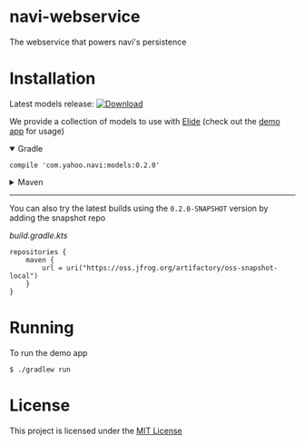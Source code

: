 # navi-webservice

The webservice that powers navi's persistence

# Installation

Latest models release: [ ![Download](https://api.bintray.com/packages/yahoo/maven/navi/images/download.svg) ](https://bintray.com/yahoo/maven/navi/_latestVersion)

We provide a collection of models to use with [Elide](https://github.com/yahoo/elide) (check out the [demo app](./app) for usage)

<details open=true><summary>Gradle</summary>

```
compile 'com.yahoo.navi:models:0.2.0'
```

</details>

<details><summary>Maven</summary>

```xml
<dependency>
  <groupId>com.yahoo.navi</groupId>
  <artifactId>models</artifactId>
  <version>0.2.0</version>
  <type>pom</type>
</dependency>
```

</details>

---

You can also try the latest builds using the `0.2.0-SNAPSHOT` version by adding the snapshot repo

_build.gradle.kts_

```
repositories {
    maven {
        url = uri("https://oss.jfrog.org/artifactory/oss-snapshot-local")
    }
}
```

# Running

To run the demo app

```shell script
$ ./gradlew run
```

# License

This project is licensed under the [MIT License](LICENSE.md)

